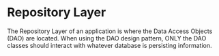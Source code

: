 # Repository Layer
The Repository Layer of an application is where the Data Access Objects (DAO) are located. When using the DAO design pattern,
ONLY the DAO classes should interact with whatever database is persisting information.